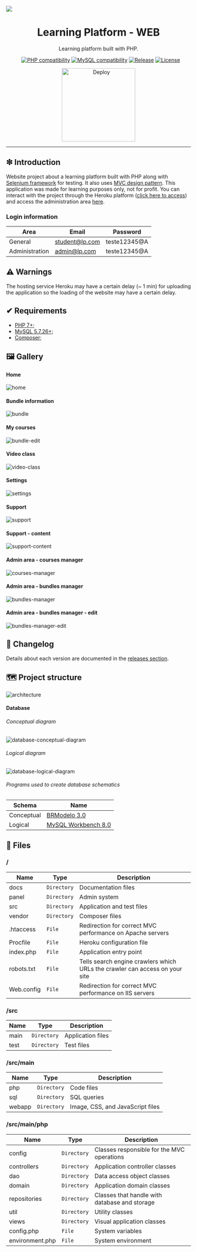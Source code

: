 ![](https://raw.githubusercontent.com/williamniemiec/learning-platform-web/master/docs/images/logo/logo.jpg)

<h1 align='center'>Learning Platform - WEB</h1>
<p align='center'>Learning platform built with PHP.</p>
<p align="center">
	<a href="https://github.com/williamniemiec/learning-platform-web/actions/workflows/windows.yml"><img src="https://github.com/williamniemiec/learning-platform-web/actions/workflows/windows.yml/badge.svg" alt=""></a>
	<a href="https://github.com/williamniemiec/learning-platform-web/actions/workflows/macos.yml"><img src="https://github.com/williamniemiec/learning-platform-web/actions/workflows/macos.yml/badge.svg" alt=""></a>
	<a href="https://github.com/williamniemiec/learning-platform-web/actions/workflows/ubuntu.yml"><img src="https://github.com/williamniemiec/learning-platform-web/actions/workflows/ubuntu.yml/badge.svg" alt=""></a>
	<a href="http://www.php.net"><img src="https://img.shields.io/badge/PHP-7+-D0008F.svg" alt="PHP compatibility"></a>
	<a href="https://www.mysql.com"><img src="https://img.shields.io/badge/MySQL-5.7.26+-D0008F.svg" alt="MySQL compatibility"></a>
	<a href="https://github.com/williamniemiec/learning-platform-web/releases"><img src="https://img.shields.io/github/v/release/williamniemiec/learning-platform-web" alt="Release"></a>
	<a href="https://github.com/williamniemiec/learning-platform-web/blob/master/LICENSE"><img src="https://img.shields.io/github/license/williamniemiec/learning-platform-web" alt="License"></a>
</p>
<p align="center">
	<a href='https://wniemiec-learning-platform.000webhostapp.com/'><img alt='Deploy' src='https://raw.githubusercontent.com/williamniemiec/williamniemiec/main/assets/images/badges/deploy-to-000webhost-button.png' width=200/></a>
</p>

<hr />

## ❇ Introduction
Website project about a learning platform built with PHP along with [Selenium framework](https://www.selenium.dev/) for testing. It also uses <a href="https://github.com/williamniemiec/MVC-in-PHP">MVC design pattern</a>. This application was made for learning purposes only, not for profit. You can interact with the project through the Heroku platform ([click here to access](https://wniemiec-learning-platform.000webhostapp.com/)) and access the administration area [here](https://wniemiec-learning-platform.000webhostapp.com/panel/).


### Login information
| Area |Email| Password|
|------- |------- | --- |
| General | student@lp.com |	teste12345@A |
| Administration | admin@lp.com |	teste12345@A |

## ⚠ Warnings
The hosting service Heroku may have a certain delay (~ 1 min) for uploading the application so the loading of the website may have a certain delay. 

## ✔ Requirements
- [PHP 7+](https://www.php.net);
- [MySQL 5.7.26+](https://www.mysql.com);
- [Composer](https://getcomposer.org);

## 🖼 Gallery

#### Home
![home](https://github.com/williamniemiec/learning-platform-web/blob/master/docs/images/app/home.png?raw=true)

#### Bundle information
![bundle](https://github.com/williamniemiec/learning-platform-web/blob/master/docs/gif/bundle.gif?raw=true)

#### My courses
![bundle-edit](https://github.com/williamniemiec/learning-platform-web/blob/master/docs/gif/my-courses.gif?raw=true)

#### Video class
![video-class](https://github.com/williamniemiec/learning-platform-web/blob/master/docs/gif/video-class.gif?raw=true)

#### Settings
![settings](https://github.com/williamniemiec/learning-platform-web/blob/master/docs/images/app/settings.png?raw=true)

#### Support
![support](https://github.com/williamniemiec/learning-platform-web/blob/master/docs/images/app/support.png?raw=true)

#### Support - content
![support-content](https://github.com/williamniemiec/learning-platform-web/blob/master/docs/images/app/support-content.png?raw=true)

#### Admin area - courses manager
![courses-manager](https://github.com/williamniemiec/learning-platform-web/blob/master/docs/images/app/courses-manager.png?raw=true)

#### Admin area - bundles manager
![bundles-manager](https://github.com/williamniemiec/learning-platform-web/blob/master/docs/images/app/bundles-manager.png?raw=true)

#### Admin area - bundles manager - edit
![bundles-manager-edit](https://github.com/williamniemiec/learning-platform-web/blob/master/docs/gif/bundle-edit.gif?raw=true)

## 🚩 Changelog
Details about each version are documented in the [releases section](https://github.com/williamniemiec/learning-platform-web/releases).

## 🗺 Project structure
![architecture](https://raw.githubusercontent.com/williamniemiec/learning-platform-web/master/docs/images/design/architecture.png)

#### Database

###### Conceptual diagram

![database-conceptual-diagram](https://raw.githubusercontent.com/williamniemiec/learning-platform-web/master/docs/images/database/schema-conceptual.png?raw=true)

###### Logical diagram
![database-logical-diagram](https://raw.githubusercontent.com/williamniemiec/learning-platform-web/master/docs/images/database/schema-logical.png?raw=true)

###### Programs used to create database schematics
|Schema|Name|
|-------|----|
|Conceptual|[BRModelo 3.0](http://www.sis4.com/brModelo/)|
|Logical|[MySQL Workbench 8.0](https://www.mysql.com/products/workbench/)|

## 📁 Files

### /
|        Name        |Type|Description|
|----------------|-------------------------------|-----------------------------|
|docs |`Directory`|Documentation files|
| panel	|	 `Directory`	| Admin system |
|src  |`Directory`|Application and test files|
|vendor  |`Directory`|Composer files|
| 	.htaccess 				| `File`	| Redirection for correct MVC performance on Apache servers
| 	Procfile 				| `File`	| Heroku configuration file
| 	index.php 				| `File`	| Application entry point
| 	robots.txt 				| `File`	|  Tells search engine crawlers which URLs the crawler can access on your site
| 	Web.config 				| `File`	| Redirection for correct MVC performance on IIS servers

### /src
|        Name        |Type|Description|
|----------------|-------------------------------|-----------------------------|
|main|`Directory`|Application files|
|test|`Directory`|Test files|

### /src/main
|        Name        |Type|Description|
|----------------|-------------------------------|-----------------------------|
|php|`Directory`|Code files|
| sql | `Directory`| SQL queries |
| webapp | `Directory`| Image, CSS, and JavaScript files |

### /src/main/php
|        Name        |Type|Description|
|----------------|-------------------------------|-----------------------------|
| 	config 				| `Directory`	| Classes responsible for the MVC operations
| 	controllers 		| `Directory`	| Application controller classes
| 	dao 				| `Directory`	| Data access object classes
| 	domain 				| `Directory`	| Application domain classes
| repositories	|	 `Directory`	| Classes that handle with database and storage |
| 	util 				| `Directory`	| Utility classes
| 	views 				| `Directory`	| Visual application classes
| 	config.php 				| `File`	| System variables
| 	environment.php 				| `File`	| System environment
